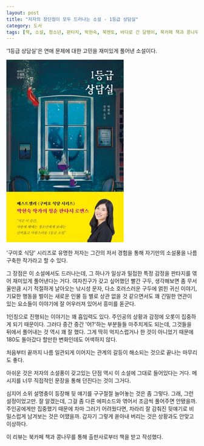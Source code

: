 ```yaml
---
layout: post
title: "저자의 장단점이 모두 드러나는 소설 - 1등급 상담실"
category: 도서
tags: [책, 소설, 청소년, 판타지, 박현숙, 북멘토, 바다로 간 달팽이, 북카페 책과 콩나무, 서평]
---
```


'1등급 상담실'은
연애 문제에 대한 고민을 재미있게 풀어낸 소설이다.

![표지](/images/book/first-class-consultation-room-book-h480.jpg)

'구미호 식당' 시리즈로 유명한 저자는
그간의 저서 경험을 통해 자기만의 소설풍을 나름 구축한 작가라고 할 수 있다.

그 장점은 이 소설에서도 드러나는데,
그 하나가 일상과 밀접한 특정 감정을 판타지를 엮어 재미있게 풀어낸다는 거다.
여자친구가 갖고 싶어했던 빨간 구두,
생각해보면 좀 무서울만큼 시기 적절하게 날아오는 낚시성 문자,
다소 호러스러운 구두에 얽힌 귀신 이야기,
기묘한 행동을 벌이는 새로운 인물 등
별로 상관 없을 것 같으면서도 꽤 긴밀한 연관이 있는 요소들이
이야기에 잘 어우러져 있어서 흥미를 돋군다.

1인칭으로 진행되는 이야기는 꽤 흡입력도 있다.
주인공의 상황과 감정에 오롯이 집중하게 되기 때문이다.
그러다 중간 중간 '어?'하는 부분들들 마주치게도 되는데,
그것들을 뒤에서 풀어내는 것 역시 꽤 잘 했다.
그게 딱히 억지스럽거나 한 것이 아니었기 때문에
180도 돌아갔다 할만한 변화인데도 어색하지 않다.

처음부터 끝까지 나름 일관되게 이어지는 관계의 갈등이 해소되는 것으로 끝나는 마무리도 좋다.

아쉬운 것은 저자의 소설풍이 갖고있는 단점 역시
이 소설에 그대로 들어있다는 거다.
메시지를 너무 직접적인 문장을 통해 던진다는 것이 그거다.

심지어 소위 설명충이 등장해 뒷 얘기를 구구절절 늘어놓는 것은 좀 그렇다.
그래, 그런 설정이었고만.
잘 알겠는데, 그걸 좀 다른 에피소드와 엮어서 조금씩 풀어주면 안됐을까.
주인공에게만 집중했기 때문에 차마 그러기 어려웠다면,
차라리 잘 감춰진 뒷얘기로 비밀스럽게 남겨보는 것은 어땠을까.
갑자기 그렇게 쏟아내 버리는 것은 상황과도 안맞고 이상하다.



<div class="im im-info">
이 리뷰는 북카페 책과 콩나무를 통해 출판사로부터 책을 받고 작성했다.
</div>
